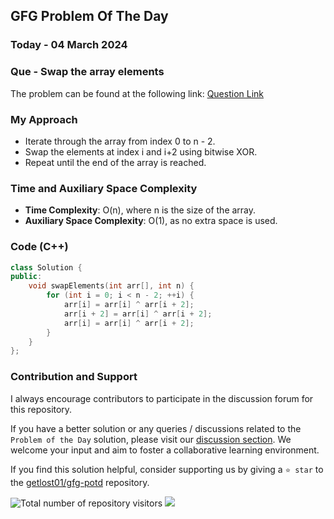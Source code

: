 ## GFG Problem Of The Day

### Today - 04 March 2024
### Que - Swap the array elements
The problem can be found at the following link: [Question Link](https://www.geeksforgeeks.org/problems/need-some-change/1)

### My Approach
- Iterate through the array from index 0 to n - 2.
- Swap the elements at index i and i+2 using bitwise XOR.
- Repeat until the end of the array is reached.

### Time and Auxiliary Space Complexity

- **Time Complexity**: O(n), where n is the size of the array.
- **Auxiliary Space Complexity**: O(1), as no extra space is used.

### Code (C++)
```cpp
class Solution {
public:
    void swapElements(int arr[], int n) {
        for (int i = 0; i < n - 2; ++i) {
            arr[i] = arr[i] ^ arr[i + 2];
            arr[i + 2] = arr[i] ^ arr[i + 2];
            arr[i] = arr[i] ^ arr[i + 2];
        }
    }
};
```

### Contribution and Support

I always encourage contributors to participate in the discussion forum for this repository.

If you have a better solution or any queries / discussions related to the `Problem of the Day` solution, please visit our [discussion section](https://github.com/getlost01/gfg-potd/discussions). We welcome your input and aim to foster a collaborative learning environment.

If you find this solution helpful, consider supporting us by giving a `⭐ star` to the [getlost01/gfg-potd](https://github.com/getlost01/gfg-potd) repository.

![Total number of repository visitors](https://komarev.com/ghpvc/?username=gl01potdgfg&color=blue&&label=Visitors)
![](https://hit.yhype.me/github/profile?user_id=79409258)

